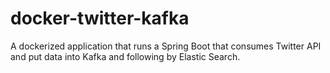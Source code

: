 # docker-twitter-kafka
A dockerized application that runs a Spring Boot that consumes Twitter API and put data into Kafka and following by Elastic Search.
